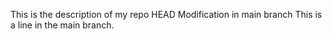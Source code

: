 This is the description of my repo
 HEAD
Modification in main branch
This is a line in the main branch.



